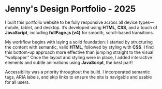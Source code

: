 # Jenny's Design Portfolio - 2025

I built this portfolio website to be fully responsive across all device types—mobile, tablet, and desktop. It’s developed using **HTML**, **CSS**, and a touch of **JavaScript**, including **fullPage.js (v4)** for smooth, scroll-based transitions.

My workflow begins with laying a solid foundation: I started by structuring the content with semantic, valid **HTML**, followed by styling with **CSS**. I find this bottom-up approach more effective than jumping straight to the visual "wallpaper." Once the layout and styling were in place, I added interactive elements and subtle animations using **JavaScript**, the best part! 

Accessibility was a priority throughout the build. I incorporated semantic tags, ARIA labels, and skip links to ensure the site is navigable and usable for all users.